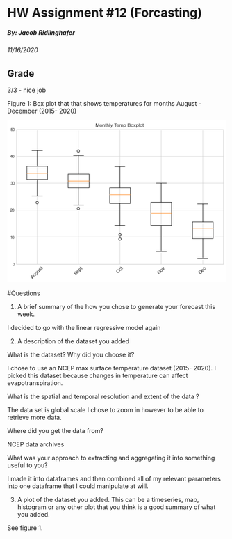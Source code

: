 # HW Assignment #12 (Forcasting)
##### By: Jacob Ridlinghafer
###### 11/16/2020

## Grade
3/3 - nice job 

Figure 1: Box plot that that shows temperatures for months August - December (2015- 2020)


![](assets/Ridlinghafer_HW12-03763b76.png)


#Questions

1. A brief summary of the how you chose to generate your forecast this week.

I decided to go with the linear regressive model again

2. A description of the dataset you added

What is the dataset? Why did you choose it?

I chose to use an NCEP max surface temperature dataset (2015- 2020). I picked this dataset because changes in temperature can affect evapotranspiration.


What is the spatial and temporal resolution and extent of the data ?

The data set is global scale I chose to zoom in however to be able to retrieve more data.

Where did you get the data from?

NCEP data archives

What was your approach to extracting and aggregating it into something useful to you?

I made it into dataframes and then combined all of my relevant parameters into one dataframe that I could manipulate at will.

3. A plot of the dataset you added. This can be a timeseries, map, histogram or any other plot that you think is a good summary of what you added.

See figure 1.
